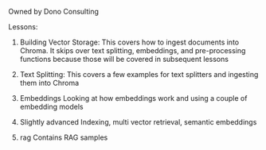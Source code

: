 Owned by Dono Consulting


Lessons:

1. Building Vector Storage:
This covers how to ingest documents into Chroma. It skips over text splitting, embeddings, and pre-processing functions because those will be covered in subsequent lessons

2. Text Splitting:
This covers a few examples for text splitters and ingesting them into Chroma

3. Embeddings
Looking at how embeddings work and using a couple of embedding models

4. Slightly advanced
Indexing, multi vector retrieval, semantic embeddings

5. rag
Contains RAG samples
